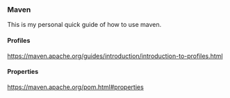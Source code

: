 ### Maven
This is my personal quick guide of how to use maven.

#### Profiles 
https://maven.apache.org/guides/introduction/introduction-to-profiles.html

#### Properties
https://maven.apache.org/pom.html#properties

